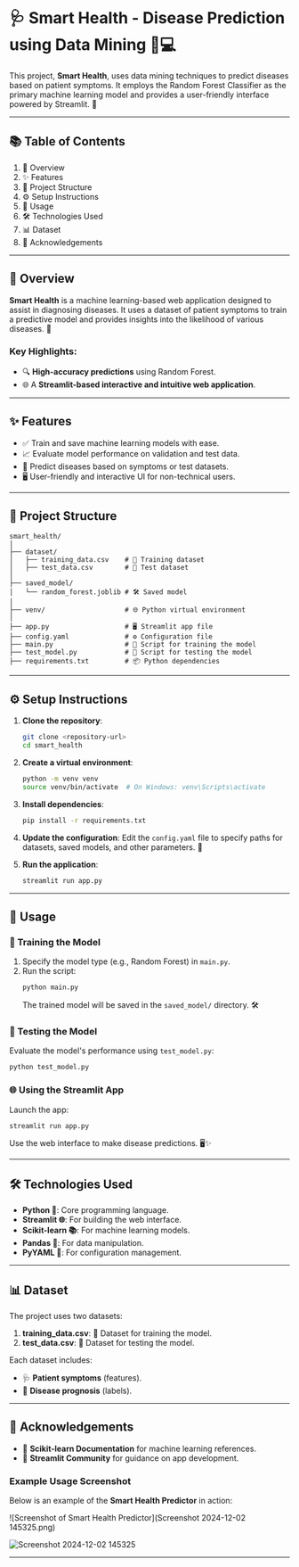 
# 🩺 Smart Health - Disease Prediction using Data Mining 🧠💻

This project, **Smart Health**, uses data mining techniques to predict diseases based on patient symptoms. It employs the Random Forest Classifier as the primary machine learning model and provides a user-friendly interface powered by Streamlit. 🌟

---

## 📚 Table of Contents
1. 📖 Overview  
2. ✨ Features  
3. 📂 Project Structure  
4. ⚙️ Setup Instructions  
5. 🚀 Usage  
6. 🛠️ Technologies Used  
7. 📊 Dataset  
8. 🙏 Acknowledgements  

---

## 📖 Overview

**Smart Health** is a machine learning-based web application designed to assist in diagnosing diseases. It uses a dataset of patient symptoms to train a predictive model and provides insights into the likelihood of various diseases. 🧬  

### Key Highlights:
- 🔍 **High-accuracy predictions** using Random Forest.  
- 🌐 A **Streamlit-based interactive and intuitive web application**.  

---

## ✨ Features

- ✅ Train and save machine learning models with ease.  
- 📈 Evaluate model performance on validation and test data.  
- 🔮 Predict diseases based on symptoms or test datasets.  
- 🖥️ User-friendly and interactive UI for non-technical users.  

---

## 📂 Project Structure

```plaintext
smart_health/
│
├── dataset/
│   ├── training_data.csv    # 📄 Training dataset
│   ├── test_data.csv        # 📄 Test dataset
│
├── saved_model/
│   └── random_forest.joblib # 🛠️ Saved model
│
├── venv/                    # 🌐 Python virtual environment
│
├── app.py                   # 🖥️ Streamlit app file
├── config.yaml              # ⚙️ Configuration file
├── main.py                  # 🧠 Script for training the model
├── test_model.py            # 🔬 Script for testing the model
├── requirements.txt         # 📦 Python dependencies
```

---

## ⚙️ Setup Instructions

1. **Clone the repository**:
   ```bash
   git clone <repository-url>
   cd smart_health
   ```

2. **Create a virtual environment**:
   ```bash
   python -m venv venv
   source venv/bin/activate  # On Windows: venv\Scripts\activate
   ```

3. **Install dependencies**:
   ```bash
   pip install -r requirements.txt
   ```

4. **Update the configuration**:
   Edit the `config.yaml` file to specify paths for datasets, saved models, and other parameters. 📝

5. **Run the application**:
   ```bash
   streamlit run app.py
   ```

---

## 🚀 Usage

### 🧠 Training the Model
1. Specify the model type (e.g., Random Forest) in `main.py`.  
2. Run the script:  
   ```bash
   python main.py
   ```
   The trained model will be saved in the `saved_model/` directory. 🛠️  

### 🔬 Testing the Model
Evaluate the model's performance using `test_model.py`:
```bash
python test_model.py
```

### 🌐 Using the Streamlit App
Launch the app:
```bash
streamlit run app.py
```
Use the web interface to make disease predictions. 🖥️✨  

---

## 🛠️ Technologies Used
- **Python 🐍**: Core programming language.  
- **Streamlit 🌐**: For building the web interface.  
- **Scikit-learn 📚**: For machine learning models.  
- **Pandas 🐼**: For data manipulation.  
- **PyYAML 📝**: For configuration management.  

---

## 📊 Dataset

The project uses two datasets:
1. **training_data.csv**: 📄 Dataset for training the model.  
2. **test_data.csv**: 📄 Dataset for testing the model.  

Each dataset includes:  
- 🩺 **Patient symptoms** (features).  
- 🏥 **Disease prognosis** (labels).  

---

## 🙏 Acknowledgements
- 📘 **Scikit-learn Documentation** for machine learning references.  
- 🌟 **Streamlit Community** for guidance on app development.  


### Example Usage Screenshot

Below is an example of the **Smart Health Predictor** in action:

![Screenshot of Smart Health Predictor](Screenshot 2024-12-02 145325.png)

![Screenshot 2024-12-02 145325](https://github.com/user-attachments/assets/0d06c5a6-c8c3-44a9-a249-dc406c10da3f)

---
